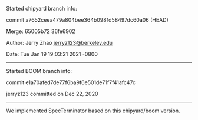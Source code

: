 Started chipyard branch info:

commit a7652ceea479a804bee364b0981d58497dc60a06 (HEAD)

Merge: 65005b72 36fe6902

Author: Jerry Zhao <jerryz123@berkeley.edu>

Date:   Tue Jan 19 19:03:21 2021 -0800

---------------------------------------------------------
Started BOOM branch info: 

commit e1a70afed7de77f6ba9f6e501de71f7f41afc47c

jerryz123 committed on Dec 22, 2020 

----------------------------------------------------------
We implemented SpecTerminator based on this chipyard/boom version.
